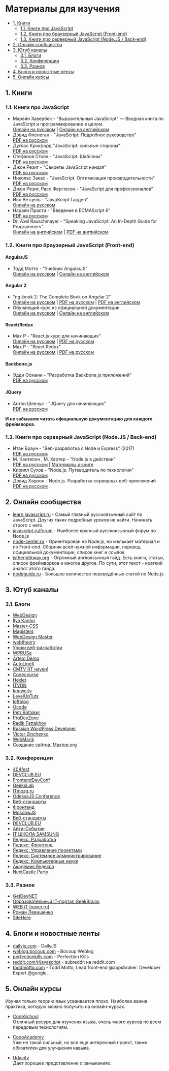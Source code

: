 # Материалы для изучения

* [1. Книги](#1-Книги)
  * [1.1. Книги про JavaScript](#11-Книги-про-javascript)
  * [1.2. Книги про браузерный JavaScript (Front-end)](#12-Книги-про-браузерный-javascript-front-end)
  * [1.3. Книги про серверный JavaScript (Node.JS / Back-end)](#13-Книги-про-серверный-javascript-nodejs--back-end)
* [2. Онлайн сообщества](#2-Онлайн-сообщества)
* [3. Ютуб каналы](#3-Ютуб-каналы)
  * [3.1. Блоги](#31-Блоги)
  * [3.2. Конференции](#32-Конференции)
  * [3.3. Разное](#33-Разное)
* [4. Блоги и новостные ленты](#4-Блоги-и-новостные-ленты)
* [5. Онлайн курсы](#5-Онлайн-курсы)

## 1. Книги

### 1.1. Книги про JavaScript
- Марейн Хавербек - "Выразительный JavaScript" — Вводная книга по JavaScript и программирование в целом.  
[Онлайн на русском](https://karmazzin.gitbooks.io/eloquentjavascript_ru/content/) |
[Онлайн на английском](http://eloquentjavascript.net/)
- Дэвид Фленеган - "JavaScript: Подробное руководство"  
[PDF на русском](https://vk.com/doc312456413_437379308)  
- Дуглас Крокфорд "JavaScript: сильные стороны"  
[PDF на русском](https://vk.com/doc312456413_437379306)  
- Стефанов Стоян - "JavaScript. Шаблоны"  
[PDF на русском](https://vk.com/doc312456413_437379310)  
- Джон Резиг - "Секреты JavaScript ниндзя"  
[PDF на русском](https://vk.com/doc312456413_437379311)  
- Николас Закас - "JavaScript. Оптимизация производительности"  
[PDF на русском](https://vk.com/doc312456413_437379320)  
- Джон Резиг, Расс Фергюсон - "JavaScript для профессионалов"  
[PDF на русском](https://vk.com/doc312456413_437379336)  
- Иво Ветцель - "JavaScript Гарден"  
[Онлайн на русском](https://shamansir.github.io/JavaScript-Garden/)  
- Нараян Прасти - "Введение в ECMAScript 6"  
[PDF на русском](https://vk.com/doc312456413_440211623)
- Dr. Axel Rauschmayer - "Speaking JavaScript: An In-Depth Guide for Programmers"  
[Онлайн на английском](http://speakingjs.com/) |
[PDF на английском](https://vk.com/doc312456413_437379333)

### 1.2. Книги про браузерный JavaScript (Front-end)

#### AngularJS
- Тодд Мотто - "Учебник AngularJS"  
[Онлайн на русском](https://habrahabr.ru/post/246881/) |
[Онлайн на английском](https://www.airpair.com/angularjs/posts/angularjs-tutorial)  

#### Angular 2
- "ng-book 2: The Complete Book on Angular 2"  
[Онлайн на русском](https://dmitriy-kiryushin.gitbooks.io/ng-book-2-ru/content/)  |
[PDF на русском](https://www.gitbook.com/download/pdf/book/dmitriy-kiryushin/ng-book-2-ru)  |
[PDF на английском](https://vk.com/doc312456413_440211108)
- Обучающий курс из официальной документации  
[Онлайн на русском](https://habrahabr.ru/post/281190/) | [Онлайн на английском](https://angular.io/docs/ts/latest/guide/)

#### React/Redux
- Max P - "React.js курс для начинающих"  
[Онлайн на русском](https://maxfarseer.gitbooks.io/react-course-ru/content/)  |
[PDF на русском](https://www.gitbook.com/download/pdf/book/maxfarseer/react-course-ru)
- Max P - "React Redux"  
[Онлайн на русском](https://maxfarseer.gitbooks.io/redux-course-ru/content/)  |
[PDF на русском](https://www.gitbook.com/download/pdf/book/maxfarseer/redux-course-ru)

#### Backbone.js
- Эдди Османи - "Разработка Backbone.js приложений"  
[PDF на русском](https://vk.com/doc312456413_437379348)  

#### JQuery
- Антон Шевчук - "JQuery для начинающих"  
[PDF на русском](https://vk.com/doc312456413_440211246)

**И не забываем читать официальную документацию для каждого фреймворка.**

### 1.3. Книги про серверный JavaScript (Node.JS / Back-end)
- Итан Браун - "Веб-разработка с Node и Express" (2017)  
[PDF на русском](https://vk.com/doc312456413_440211397)
- М. Кантелон , М. Хартер - "Node.js в действии"  
[PDF на русском](https://vk.com/doc312456413_437379324) | [Материалы к книге](https://vk.com/doc312456413_437379325)
- Кирилл Сухов - "Node.js. Путеводитель по технологии"  
[PDF на русском](https://vk.com/doc312456413_437379346)
- Дэвид Хэррон - Node.js. Разработка серверных веб-приложений  
[PDF на русском](https://vk.com/doc312456413_437379353)

## 2. Онлайн сообщества
- [learn.javascript.ru](http://learn.javascript.ru/) - Самый главный русскоязычный сайт по JavaScript. Других таких подробных уроков не найти. Начинать строго с него.
- [javascript.ru/forum](http://javascript.ru/forum/) - Наиболее крупный русскоязычный форум по Node.js
- [node-center.ru](http://node-center.ru) - Ориентирован на Node.js, но мелькает материал и по Front-end. Сборник всей нужной информации, перевод официальной документации, список книг и ссылок.
- [jstherightway.org](http://www.jstherightway.org/) - Огромный англоязычный гайд. Есть книги, статьи, список фреймворков и многое другое. По сути, этот текст - краткий аналог этого гайда.
- [nodeguide.ru](http://nodeguide.ru) - Большое количество переведённых статей по Node.js

## 3. Ютуб каналы
### 3.1. Блоги  
- [WebDesign](https://www.youtube.com/user/uwebdesign)
- [Ilya Kantor](https://www.youtube.com/user/iliakan)
- [Master-CSS](https://www.youtube.com/user/TheSWAT727)
- [Magisters](https://www.youtube.com/user/WebMagistersRu)
- [WebDesign Master](https://www.youtube.com/user/agragregra)
- [webtheory](https://www.youtube.com/user/WebTheory)
- [Уроки веб-разработки](https://www.youtube.com/channel/UCHHw70vvbfyM6xJQoV8U-Pw)
- [WPRUSe](https://www.youtube.com/user/wpdummy13)
- [Artem Demo](https://www.youtube.com/user/artemdemo)
- [AutoLineX](https://www.youtube.com/user/IllyaLoshek)
- [CMTV [IT науки]](https://www.youtube.com/user/Petr19980422)
- [Codecourse](https://www.youtube.com/user/phpacademy)
- [Hexlet](https://www.youtube.com/user/HexletUniversity)
- [ITVDN](https://www.youtube.com/user/CBSystematicsTV)
- [knowcity](https://www.youtube.com/user/ecroFeGushKa)
- [LevelUpTuts](https://www.youtube.com/user/LevelUpTuts)
- [loftblog](https://www.youtube.com/user/loftblog)
- [Ocode](https://www.youtube.com/user/easygamedev)
- [Petr Bafloker](https://www.youtube.com/user/InterGou/featured)
- [ProDevZone](https://www.youtube.com/channel/UCBL_E1kwxLyZIPzYElTjXsQ)
- [Radik Fattakhov](https://www.youtube.com/user/radikft)
- [Russian WordPress Developer](https://www.youtube.com/user/CRIK0VA)
- [Victor Zinchenko](https://www.youtube.com/user/TheLukesky1)
- [WebMarik](https://www.youtube.com/user/jquerymobilerussia)
- [Создание сайтов. Maxtop.org](https://www.youtube.com/user/InfobiznesMaxtop)

### 3.2. Конференции  
- [404fest](https://www.youtube.com/user/404fest/featured)
- [DEVCLUB.EU](https://www.youtube.com/channel/UCLq7vcHtwDtx4m9ZUrgxEBA)
- [FrontendDevConf](https://www.youtube.com/user/FrontendDevConf)
- [GeeksLab](https://www.youtube.com/user/GeeksLabVideo)
- [ITmozg.ru](https://www.youtube.com/user/ITmozgChannel)
- [OdessaJS Conference](https://www.youtube.com/channel/UCcMRMeq7LWxpuBOrGiCeacg)
- [Веб-стандарты](https://www.youtube.com/user/wstdays)
- [Фронтенд](https://www.youtube.com/channel/UCMtlICYxr6Dz_PG9_SVqRYQ)
- [MoscowJS](https://www.youtube.com/channel/UCIo6TsJzLVRGbRZxKzoNeFQ)
- [Веб-стандарты](https://www.youtube.com/channel/UCY35dlJe-V5J_IqzU-XksAg)
- [DEVCLUB.EU](https://www.youtube.com/channel/UCLq7vcHtwDtx4m9ZUrgxEBA)
- [Айти-Событие](https://www.youtube.com/channel/UCIx_9YpbAcFouJ60Il4T3wA)
- [IT ШКОЛА SAMSUNG](https://www.youtube.com/channel/UCeXayKzDFcPaGunm1Vwto6w)
- [Яндекс: Разработка](https://www.youtube.com/channel/UCNuItlOR3qXZBtMRwb4GoBg)
- [Яндекс: Фронтенд](https://www.youtube.com/channel/UCMtlICYxr6Dz_PG9_SVqRYQ)
- [Яндекс: Управление проектами](https://www.youtube.com/channel/UCQmAuu6V3kSzdIfrszr5iKg)
- [Яндекс: Системное администрирование](https://www.youtube.com/channel/UCkufieG4LoGkHNOGrgMx3Vg)
- [Яндекс: Компьютерные науки](https://www.youtube.com/channel/UCKFojzto0n4Ab3CRQRZ2zYA)
- [Академия Яндекса](https://www.youtube.com/channel/UCTUyoZMfksbNIHfWJjwr5aQ)
- [NextCastle Party](https://www.youtube.com/channel/UC7hic0z-nDEjnJF8aWdetZA)

### 3.3. Разное  
- [GetDevNET](https://www.youtube.com/user/GetDevNET)
- [Образовательный IT-портал GeekBrains](https://www.youtube.com/user/progliveru)
- [WEB iT [xaver.ru]](https://www.youtube.com/channel/UC4vsJ5PMS3qNN61ORVL05og)
- [Роман Левищенко](https://www.youtube.com/user/index0h/featured)
- [SiteHere](https://www.youtube.com/channel/UCHSd-WLHv9qLoALjUIlb5zw)

## 4. Блоги и новостные ленты
- [dailyjs.com](http://dailyjs.com/) - DailyJS
- [weblog.bocoup.com](http://weblog.bocoup.com/) - Bocoup Weblog
- [perfectionkills.com](http://perfectionkills.com/) - Perfection Kills
- [reddit.com/r/javascript](http://www.reddit.com/r/javascript) - subreddit на reddit.com
- [toddmotto.com](http://toddmotto.com/) - Todd Motto, Lead front-end @appsbroker. Developer Expert @google.

## 5. Онлайн курсы
Изучая только теорию язык усваивается плохо. Наиболее важна практика, которую можно получить на онлайн-курсах.
-  [CodeSchool](http://codeschool.com/)  
  Отличный ресурс для изучения языка, очень много курсов по всем передовым технологиям.

- [CodeAcademy](http://www.codecademy.com/)  
  Уже не такой сильный, но все еще интересный проект, также обязателен для улучшения навыка.

- [Udacity](https://www.udacity.com/course/ud015)  
  Дает хорошее представление о замыканиях.
